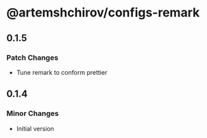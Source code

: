 # @artemshchirov/configs-remark

## 0.1.5

### Patch Changes

- Tune remark to conform prettier

## 0.1.4

### Minor Changes

- Initial version
